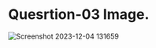 # Quesrtion-03 Image.
![Screenshot 2023-12-04 131659](https://github.com/Khush0031/pw-skills-full-stack-web-dev-assignment-solution/assets/121889921/02c1bb82-c25a-4992-8dcc-b09b64cd63f8)
